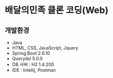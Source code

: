 # 배달의민족 클론 코딩(Web)

## 개발환경
* Java
* HTML, CSS, JavaScript, Jquery
* Spring Boot 2.6.10
* Querydsl 5.0.0
* DB 서버 : H2 1.4.200
* IDE : Intellij, Postman

